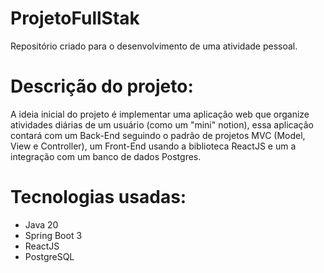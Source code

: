 # ProjetoFullStak
Repositório criado para o desenvolvimento de uma atividade pessoal.

# Descrição do projeto:

A ideia inicial do projeto é implementar uma aplicação web que organize atividades diárias de um usuário (como um "mini" notion), essa aplicação contará com um Back-End seguindo o padrão de projetos MVC (Model, View e Controller), um Front-End usando a biblioteca ReactJS e um a integração com um banco de dados Postgres.

# Tecnologias usadas:

- Java 20
- Spring Boot 3
- ReactJS
- PostgreSQL
